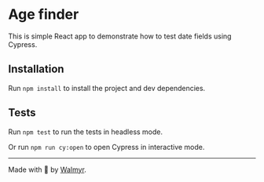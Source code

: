 # Age finder

This is simple React app to demonstrate how to test date fields using Cypress.

## Installation

Run `npm install` to install the project and dev dependencies.

## Tests

Run `npm test` to run the tests in headless mode.

Or run `npm run cy:open` to open Cypress in interactive mode.

___

Made with 💚 by [Walmyr](https://walmyr.dev).
